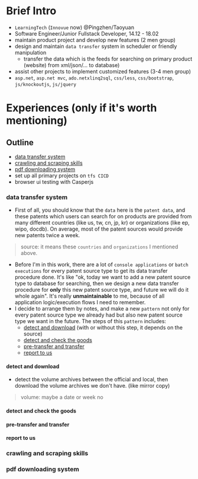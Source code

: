 # Brief Intro
- `LearningTech` (`Innovue` now) @Pingzhen/Taoyuan
- Software Engineer/Junior Fullstack Developer, 14.12 - 18.02
- maintain product project and develop new features (2 men group)
- design and maintain `data transfer` system in scheduler or friendly manipulation
  - transfer the data which is the feeds for searching on primary product (website) from xml/json/... to database)
- assist other projects to implement customized features (3-4 men group)
- `asp.net`, `asp.net mvc`, `ado.netxlinq2sql`, `css/less`, `css/bootstrap`, `js/knockoutjs`, `js/jquery`

# Experiences (only if it's worth mentioning)
## Outline
- [data transfer system](#data-transfer-system)
- [crawling and scraping skills](#crawling-and-scraping-skills)
- [pdf downloading system](#pdf-downloading-system)
- set up all primary projects on `tfs CICD`
- browser ui testing with Casperjs

### data transfer system
- First of all, you should know that the `data` here is the `patent data`, and these patents which users can search for on products are provided from many different countries (like us, tw, cn, jp, kr) or organizations (like ep, wipo, docdb). On average, most of the patent sources would provide new patents twice a week.
> source: it means these `countries` and `organizations` I mentioned above.
- Before I'm in this work, there are a lot of `console applications` or `batch executions` for every patent source type to get its data transfer procedure done. It's like "ok, today we want to add a new patent source type to database for searching, then we design a new data transfer procedure for **only** this new patent source type, and future we will do it whole again". It's really **unmaintainable** to me, because of all application logic/execution flows I need to remember.
- I decide to arrange them by notes, and make a new `pattern` not only for every patent source type we already had but also new patent source type we want in the future. The steps of this `pattern` includes:
  - [detect and download](#detect-and-download) (with or without this step, it depends on the source)
  - [detect and check the goods](#detect-and-check-the-goods)
  - [pre-transfer and transfer](#pre-transfer-and-transfer)
  - [report to us](#report-to-us)

#### detect and download
- detect the volume archives between the official and local, then download the volume archives we don't have. (like mirror copy)
> volume: maybe a date or week no
#### detect and check the goods

#### pre-transfer and transfer

#### report to us

### crawling and scraping skills
### pdf downloading system
